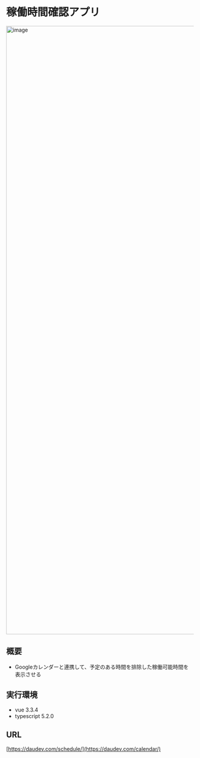 # 稼働時間確認アプリ
<img width="1632" alt="image" src="https://github.com/daurora-net/calendar-vue/assets/93467733/5aa69cdb-cb42-4490-a7b4-0bb6158c080a">

## 概要
- Googleカレンダーと連携して、予定のある時間を排除した稼働可能時間を表示させる

## 実行環境
- vue 3.3.4
- typescript 5.2.0

## URL
[https://daudev.com/schedule/](https://daudev.com/calendar/)
